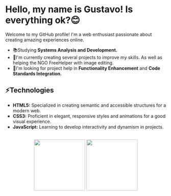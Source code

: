 <h1>Hello, my name is Gustavo! Is everything ok?😊</h1>
<p>Welcome to my GitHub profile! I'm a web enthusiast passionate about creating amazing experiences online.</p>

<ul>
  <li>📚Studying <strong>Systems Analysis and Development.</strong></li>
  <li>📌I'm currently creating several projects to improve my skills. As well as helping the NGO FreeHelper with image editing.</li>
  <li>📂I'm looking for project help in <strong>Functionality Enhancement</strong> and <strong>Code Standards Integration.</strong></li>
</ul>

<h2>⚡Technologies</h2>
<ul type="square">
  <li><strong>HTML5:</strong> Specialized in creating semantic and accessible structures for a modern web.</li>
  <li><strong>CSS3:</strong> Proficient in elegant, responsive styles and animations for a good visual experience.</li>
  <li><strong>JavaScript:</strong> Learning to develop interactivity and dynamism in projects.</li>
</ul>

<br>
<div align="center">
  <img height="160em" src="https://github-readme-stats.vercel.app/api?username=gustx21&show_icons=true&theme=github_dark&include_all_commits=true&count_private=true"/>
  <img height="160em" src="https://github-readme-stats.vercel.app/api/top-langs/?username=gustx21&layout=compact&langs_count=7&theme=github_dark"/>
</div>


